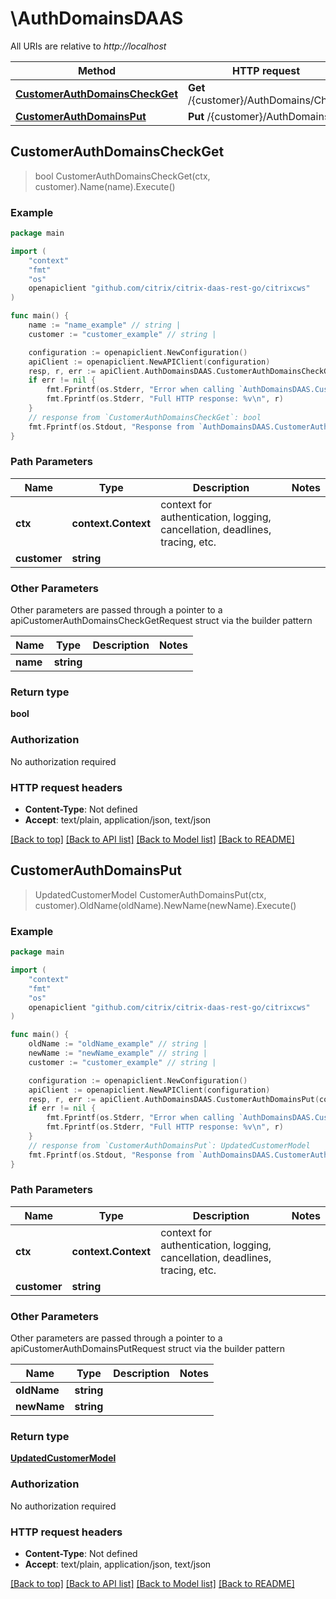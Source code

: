 # \AuthDomainsDAAS

All URIs are relative to *http://localhost*

Method | HTTP request | Description
------------- | ------------- | -------------
[**CustomerAuthDomainsCheckGet**](AuthDomainsDAAS.md#CustomerAuthDomainsCheckGet) | **Get** /{customer}/AuthDomains/Check | 
[**CustomerAuthDomainsPut**](AuthDomainsDAAS.md#CustomerAuthDomainsPut) | **Put** /{customer}/AuthDomains | 



## CustomerAuthDomainsCheckGet

> bool CustomerAuthDomainsCheckGet(ctx, customer).Name(name).Execute()



### Example

```go
package main

import (
    "context"
    "fmt"
    "os"
    openapiclient "github.com/citrix/citrix-daas-rest-go/citrixcws"
)

func main() {
    name := "name_example" // string | 
    customer := "customer_example" // string | 

    configuration := openapiclient.NewConfiguration()
    apiClient := openapiclient.NewAPIClient(configuration)
    resp, r, err := apiClient.AuthDomainsDAAS.CustomerAuthDomainsCheckGet(context.Background(), customer).Name(name).Execute()
    if err != nil {
        fmt.Fprintf(os.Stderr, "Error when calling `AuthDomainsDAAS.CustomerAuthDomainsCheckGet``: %v\n", err)
        fmt.Fprintf(os.Stderr, "Full HTTP response: %v\n", r)
    }
    // response from `CustomerAuthDomainsCheckGet`: bool
    fmt.Fprintf(os.Stdout, "Response from `AuthDomainsDAAS.CustomerAuthDomainsCheckGet`: %v\n", resp)
}
```

### Path Parameters


Name | Type | Description  | Notes
------------- | ------------- | ------------- | -------------
**ctx** | **context.Context** | context for authentication, logging, cancellation, deadlines, tracing, etc.
**customer** | **string** |  | 

### Other Parameters

Other parameters are passed through a pointer to a apiCustomerAuthDomainsCheckGetRequest struct via the builder pattern


Name | Type | Description  | Notes
------------- | ------------- | ------------- | -------------
 **name** | **string** |  | 


### Return type

**bool**

### Authorization

No authorization required

### HTTP request headers

- **Content-Type**: Not defined
- **Accept**: text/plain, application/json, text/json

[[Back to top]](#) [[Back to API list]](../README.md#documentation-for-api-endpoints)
[[Back to Model list]](../README.md#documentation-for-models)
[[Back to README]](../README.md)


## CustomerAuthDomainsPut

> UpdatedCustomerModel CustomerAuthDomainsPut(ctx, customer).OldName(oldName).NewName(newName).Execute()



### Example

```go
package main

import (
    "context"
    "fmt"
    "os"
    openapiclient "github.com/citrix/citrix-daas-rest-go/citrixcws"
)

func main() {
    oldName := "oldName_example" // string | 
    newName := "newName_example" // string | 
    customer := "customer_example" // string | 

    configuration := openapiclient.NewConfiguration()
    apiClient := openapiclient.NewAPIClient(configuration)
    resp, r, err := apiClient.AuthDomainsDAAS.CustomerAuthDomainsPut(context.Background(), customer).OldName(oldName).NewName(newName).Execute()
    if err != nil {
        fmt.Fprintf(os.Stderr, "Error when calling `AuthDomainsDAAS.CustomerAuthDomainsPut``: %v\n", err)
        fmt.Fprintf(os.Stderr, "Full HTTP response: %v\n", r)
    }
    // response from `CustomerAuthDomainsPut`: UpdatedCustomerModel
    fmt.Fprintf(os.Stdout, "Response from `AuthDomainsDAAS.CustomerAuthDomainsPut`: %v\n", resp)
}
```

### Path Parameters


Name | Type | Description  | Notes
------------- | ------------- | ------------- | -------------
**ctx** | **context.Context** | context for authentication, logging, cancellation, deadlines, tracing, etc.
**customer** | **string** |  | 

### Other Parameters

Other parameters are passed through a pointer to a apiCustomerAuthDomainsPutRequest struct via the builder pattern


Name | Type | Description  | Notes
------------- | ------------- | ------------- | -------------
 **oldName** | **string** |  | 
 **newName** | **string** |  | 


### Return type

[**UpdatedCustomerModel**](UpdatedCustomerModel.md)

### Authorization

No authorization required

### HTTP request headers

- **Content-Type**: Not defined
- **Accept**: text/plain, application/json, text/json

[[Back to top]](#) [[Back to API list]](../README.md#documentation-for-api-endpoints)
[[Back to Model list]](../README.md#documentation-for-models)
[[Back to README]](../README.md)

